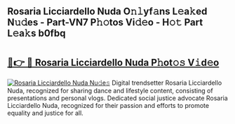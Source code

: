 ## Rosaria Licciardello Nuda O𝚗𝚕yf𝚊ns L𝚎a𝚔ed N𝚞𝚍es - Part-VN7 P𝚑𝚘tos Vi𝚍𝚎o - H𝚘𝚝 Part L𝚎a𝚔s b0fbq

# <h2><a href="http://kf2j00a.oniu.top/?m=Rosaria+Licciardello+Nuda">🔗👉 🔴 Rosaria Licciardello Nuda P𝚑ot𝚘𝚜 V𝚒d𝚎o</a></h2>

[![Rosaria Licciardello Nuda Nu𝚍e𝚜](https://i.imgur.com/0qMVB7G.gif)](http://kf2j00a.oniu.top/?m=Rosaria+Licciardello+Nuda)
Digital trendsetter Rosaria Licciardello Nuda, recognized for sharing dance and lifestyle content, consisting of presentations and personal vlogs. Dedicated social justice advocate Rosaria Licciardello Nuda, recognized for their passion and efforts to promote equality and justice for all.  
